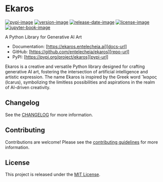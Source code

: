 # Ekaros

[![pypi-image]][pypi-url]
[![version-image]][release-url]
[![release-date-image]][release-url]
[![license-image]][license-url]
[![jupyter-book-image]][docs-url]

<!-- Links: -->
[pypi-image]: https://img.shields.io/pypi/v/ekaros
[license-image]: https://img.shields.io/github/license/entelecheia/ekaros
[license-url]: https://github.com/entelecheia/ekaros/blob/main/LICENSE
[version-image]: https://img.shields.io/github/v/release/entelecheia/ekaros?sort=semver
[release-date-image]: https://img.shields.io/github/release-date/entelecheia/ekaros
[release-url]: https://github.com/entelecheia/ekaros/releases
[jupyter-book-image]: https://jupyterbook.org/en/stable/_images/badge.svg

[repo-url]: https://github.com/entelecheia/ekaros
[pypi-url]: https://pypi.org/project/ekaros
[docs-url]: https://ekaros.entelecheia.ai
[changelog]: https://github.com/entelecheia/ekaros/blob/main/CHANGELOG.md
[contributing guidelines]: https://github.com/entelecheia/ekaros/blob/main/CONTRIBUTING.md
<!-- Links: -->

A Python Library for Generative AI Art

- Documentation: [https://ekaros.entelecheia.ai][docs-url]
- GitHub: [https://github.com/entelecheia/ekaros][repo-url]
- PyPI: [https://pypi.org/project/ekaros][pypi-url]

Ekaros is a creative and versatile Python library designed for crafting generative AI art, fostering the intersection of artificial intelligence and artistic expression. The name Ekaros is inspired by the Greek word Ἴκαρος (Icarus), symbolizing the limitless possibilities and aspirations in the realm of AI-driven creativity.

## Changelog

See the [CHANGELOG] for more information.

## Contributing

Contributions are welcome! Please see the [contributing guidelines] for more information.

## License

This project is released under the [MIT License][license-url].

